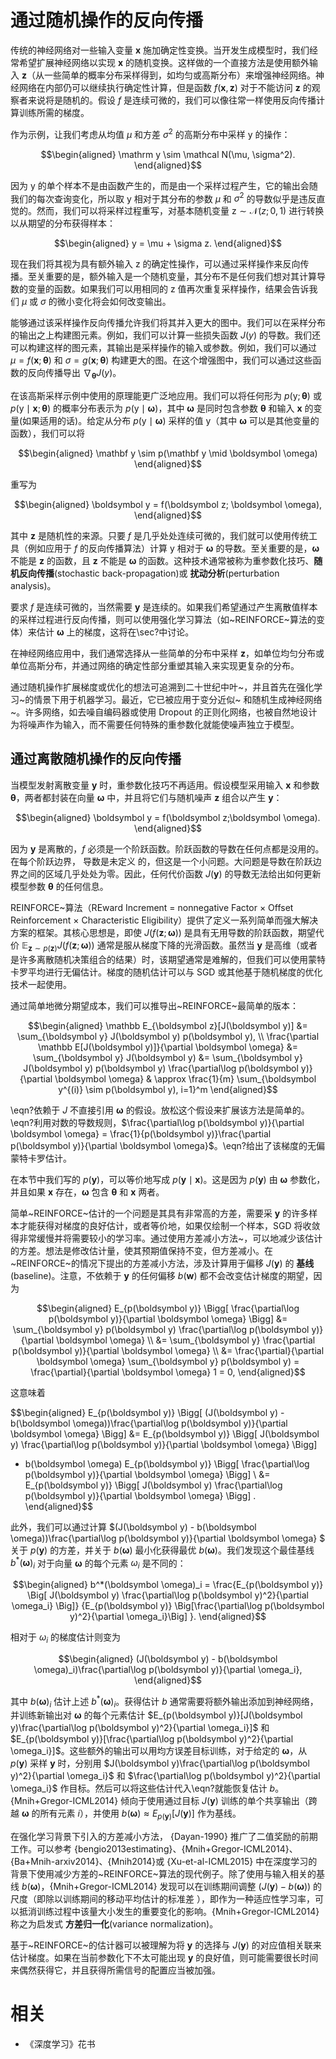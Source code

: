 

# 通过随机操作的反向传播



传统的神经网络对一些输入变量 $\boldsymbol x$ 施加确定性变换。当开发生成模型时，我们经常希望扩展神经网络以实现 $\boldsymbol x$ 的随机变换。这样做的一个直接方法是使用额外输入 $\boldsymbol z$（从一些简单的概率分布采样得到，如均匀或高斯分布）来增强神经网络。神经网络在内部仍可以继续执行确定性计算，但是函数 $f(\boldsymbol x,\boldsymbol z)$ 对于不能访问 $\boldsymbol z$ 的观察者来说将是随机的。假设 $f$ 是连续可微的，我们可以像往常一样使用反向传播计算训练所需的梯度。

作为示例，让我们考虑从均值 $\mu$ 和方差 $\sigma^2$ 的高斯分布中采样 $\mathrm y$ 的操作：


$$\begin{aligned}
 \mathrm y \sim \mathcal N(\mu, \sigma^2).
\end{aligned}$$


因为 $\mathrm y$ 的单个样本不是由函数产生的，而是由一个采样过程产生，它的输出会随我们的每次查询变化，所以取 $\mathrm y$ 相对于其分布的参数 $\mu$ 和 $\sigma^2$ 的导数似乎是违反直觉的。然而，我们可以将采样过程重写，对基本随机变量 $\mathrm z \sim \mathcal N(z;0,1)$ 进行转换以从期望的分布获得样本：


$$\begin{aligned}
 y = \mu + \sigma z.
\end{aligned}$$

现在我们将其视为具有额外输入 $\mathrm z$ 的确定性操作，可以通过采样操作来反向传播。至关重要的是，额外输入是一个随机变量，其分布不是任何我们想对其计算导数的变量的函数。如果我们可以用相同的 $\mathrm z$ 值再次重复采样操作，结果会告诉我们 $\mu$ 或 $\sigma$ 的微小变化将会如何改变输出。



能够通过该采样操作反向传播允许我们将其并入更大的图中。我们可以在采样分布的输出之上构建图元素。例如，我们可以计算一些损失函数 $J(y)$ 的导数。我们还可以构建这样的图元素，其输出是采样操作的输入或参数。例如，我们可以通过 $\mu = f(\boldsymbol x; \boldsymbol \theta)$ 和 $\sigma = g(\boldsymbol x; \boldsymbol \theta)$ 构建更大的图。在这个增强图中，我们可以通过这些函数的反向传播导出 $\nabla_{\boldsymbol \theta} J(y)$。

在该高斯采样示例中使用的原理能更广泛地应用。我们可以将任何形为 $p(\mathrm y;\boldsymbol \theta)$ 或 $p(\mathrm y \mid \boldsymbol x;\boldsymbol \theta)$ 的概率分布表示为 $p(\mathrm y \mid \boldsymbol \omega)$，其中 $\boldsymbol \omega$ 是同时包含参数 $\boldsymbol \theta$ 和输入 $\boldsymbol x$ 的变量(如果适用的话)。给定从分布 $p(\mathrm y \mid \boldsymbol \omega)$ 采样的值 $\mathrm y$（其中 $\boldsymbol \omega$ 可以是其他变量的函数），我们可以将


$$\begin{aligned}
 \mathbf y \sim p(\mathbf y  \mid  \boldsymbol \omega)
\end{aligned}$$


重写为


$$\begin{aligned}
 \boldsymbol y = f(\boldsymbol z; \boldsymbol \omega),
\end{aligned}$$


其中 $\boldsymbol z$ 是随机性的来源。只要 $f$ 是几乎处处连续可微的，我们就可以使用传统工具（例如应用于 $f$ 的反向传播算法）计算 $\mathrm y$ 相对于 $\boldsymbol \omega$ 的导数。至关重要的是，$\boldsymbol \omega$ 不能是 $\boldsymbol z$ 的函数，且 $\boldsymbol z$ 不能是 $\boldsymbol \omega$ 的函数。这种技术通常被称为重参数化技巧、**随机反向传播**(stochastic back-propagation)或 **扰动分析**(perturbation analysis)。


要求 $f$ 是连续可微的，当然需要 $\boldsymbol y$ 是连续的。如果我们希望通过产生离散值样本的采样过程进行反向传播，则可以使用强化学习算法（如~REINFORCE~算法的变体）来估计 $\boldsymbol \omega$ 上的梯度，这将在\sec?中讨论。

在神经网络应用中，我们通常选择从一些简单的分布中采样 $\boldsymbol z$，如单位均匀分布或单位高斯分布，并通过网络的确定性部分重塑其输入来实现更复杂的分布。

通过随机操作扩展梯度或优化的想法可追溯到二十世纪中叶~，并且首先在强化学习~的情景下用于机器学习。最近，它已被应用于变分近似~ 和随机生成神经网络~。许多网络，如去噪自编码器或使用 Dropout 的正则化网络，也被自然地设计为将噪声作为输入，而不需要任何特殊的重参数化就能使噪声独立于模型。




## 通过离散随机操作的反向传播


当模型发射离散变量 $\boldsymbol y$ 时，重参数化技巧不再适用。假设模型采用输入 $\boldsymbol x$ 和参数 $\boldsymbol \theta$，两者都封装在向量 $\boldsymbol \omega$ 中，并且将它们与随机噪声 $\boldsymbol z$ 组合以产生 $\boldsymbol y$：


$$\begin{aligned}
 \boldsymbol y = f(\boldsymbol z;\boldsymbol \omega).
\end{aligned}$$


因为 $\boldsymbol y$ 是离散的，$f$ 必须是一个阶跃函数。阶跃函数的导数在任何点都是没用的。在每个阶跃边界， 导数是未定义 的，但这是一个小问题。大问题是导数在阶跃边界之间的区域几乎处处为零。因此，任何代价函数 $J(\boldsymbol y)$ 的导数无法给出如何更新模型参数 $\boldsymbol \theta$ 的任何信息。

REINFORCE~算法（REward Increment $=$ nonnegative Factor $\times$ Offset Reinforcement $\times$ Characteristic Eligibility）提供了定义一系列简单而强大解决方案的框架。其核心思想是，即使 $J(f(\boldsymbol z;\boldsymbol \omega))$ 是具有无用导数的阶跃函数，期望代价 $\mathbb E_{\mathbf z \sim p(\mathbf z)} J(f(\boldsymbol z;\boldsymbol \omega))$ 通常是服从梯度下降的光滑函数。虽然当 $\boldsymbol y$ 是高维（或者是许多离散随机决策组合的结果）时，该期望通常是难解的，但我们可以使用蒙特卡罗平均进行无偏估计。梯度的随机估计可以与 SGD 或其他基于随机梯度的优化技术一起使用。

通过简单地微分期望成本，我们可以推导出~REINFORCE~最简单的版本：


$$\begin{aligned}
 \mathbb E_{\boldsymbol z}[J(\boldsymbol y)] &= \sum_{\boldsymbol y} J(\boldsymbol y) p(\boldsymbol y), \\
 \frac{\partial \mathbb E[J(\boldsymbol y)]}{\partial \boldsymbol \omega} &= \sum_{\boldsymbol y} J(\boldsymbol y)
 &=  \sum_{\boldsymbol y} J(\boldsymbol y) p(\boldsymbol y) \frac{\partial\log p(\boldsymbol y)}{\partial \boldsymbol \omega}
 & \approx \frac{1}{m} \sum_{\boldsymbol y^{(i)} \sim p(\boldsymbol y), i=1}^m
\end{aligned}$$


\eqn?依赖于 $J$ 不直接引用 $\boldsymbol \omega$ 的假设。放松这个假设来扩展该方法是简单的。\eqn?利用对数的导数规则，$\frac{\partial\log p(\boldsymbol y)}{\partial \boldsymbol \omega} = \frac{1}{p(\boldsymbol y)}\frac{\partial p(\boldsymbol y)}{\partial \boldsymbol \omega}$。\eqn?给出了该梯度的无偏蒙特卡罗估计。



在本节中我们写的 $p(\boldsymbol y)$，可以等价地写成 $p(\boldsymbol y  \mid  \boldsymbol x)$。这是因为 $p(\boldsymbol y)$ 由 $\boldsymbol \omega$ 参数化，并且如果 $\boldsymbol x$ 存在，$\boldsymbol \omega$ 包含 $\boldsymbol \theta$ 和 $\boldsymbol x$ 两者。

简单~REINFORCE~估计的一个问题是其具有非常高的方差，需要采 $\boldsymbol y$ 的许多样本才能获得对梯度的良好估计，或者等价地，如果仅绘制一个样本，SGD 将收敛得非常缓慢并将需要较小的学习率。通过使用方差减小方法~，可以地减少该估计的方差。想法是修改估计量，使其预期值保持不变，但方差减小。在~REINFORCE~的情况下提出的方差减小方法，涉及计算用于偏移 $J(\boldsymbol y)$ 的 **基线**(baseline)。注意，不依赖于 $\boldsymbol y$ 的任何偏移 $b(\boldsymbol w)$ 都不会改变估计梯度的期望，因为


$$\begin{aligned}
 E_{p(\boldsymbol y)} \Bigg[ \frac{\partial\log p(\boldsymbol y)}{\partial \boldsymbol \omega}  \Bigg] &=
 \sum_{\boldsymbol y} p(\boldsymbol y) \frac{\partial\log p(\boldsymbol y)}{\partial \boldsymbol \omega} \\
 &= \sum_{\boldsymbol y} \frac{\partial p(\boldsymbol y)}{\partial \boldsymbol \omega} \\
 &= \frac{\partial}{\partial \boldsymbol \omega} \sum_{\boldsymbol y} p(\boldsymbol y) =
 \frac{\partial}{\partial \boldsymbol \omega} 1 = 0,
\end{aligned}$$

这意味着


$$\begin{aligned}
 E_{p(\boldsymbol y)} \Bigg[ (J(\boldsymbol y) - b(\boldsymbol \omega))\frac{\partial\log p(\boldsymbol y)}{\partial \boldsymbol \omega}  \Bigg] &=
 E_{p(\boldsymbol y)} \Bigg[ J(\boldsymbol y) \frac{\partial\log p(\boldsymbol y)}{\partial \boldsymbol \omega} \Bigg]
 - b(\boldsymbol \omega) E_{p(\boldsymbol y)} \Bigg[ \frac{\partial\log p(\boldsymbol y)}{\partial \boldsymbol \omega}  \Bigg] \\
 &= E_{p(\boldsymbol y)} \Bigg[ J(\boldsymbol y) \frac{\partial\log p(\boldsymbol y)}{\partial \boldsymbol \omega} \Bigg] .
\end{aligned}$$


此外，我们可以通过计算 $(J(\boldsymbol y) - b(\boldsymbol \omega))\frac{\partial\log p(\boldsymbol y)}{\partial \boldsymbol \omega} $ 关于 $p(\boldsymbol y)$ 的方差，并关于 $b(\boldsymbol \omega)$ 最小化获得最优 $b(\boldsymbol \omega)$。我们发现这个最佳基线 $b^*(\boldsymbol \omega)_i$ 对于向量 $\boldsymbol \omega$ 的每个元素 $\omega_i$ 是不同的：


$$\begin{aligned}
 b^*(\boldsymbol \omega)_i = \frac{E_{p(\boldsymbol y)} \Big[ J(\boldsymbol y)
 \frac{\partial\log p(\boldsymbol y)^2}{\partial \omega_i}  \Big]}
{E_{p(\boldsymbol y)} \Big[\frac{\partial\log p(\boldsymbol y)^2}{\partial \omega_i}\Big] }.
\end{aligned}$$


相对于 $\omega_i$ 的梯度估计则变为


$$\begin{aligned}
 (J(\boldsymbol y) - b(\boldsymbol \omega)_i)\frac{\partial\log p(\boldsymbol y)}{\partial \omega_i},
\end{aligned}$$


其中 $b(\boldsymbol \omega)_i$ 估计上述 $b^*(\boldsymbol \omega)_i$。获得估计 $b$ 通常需要将额外输出添加到神经网络，并训练新输出对 $\boldsymbol \omega$ 的每个元素估计 $E_{p(\boldsymbol y)}[J(\boldsymbol y)\frac{\partial\log p(\boldsymbol y)^2}{\partial \omega_i}]$ 和 $E_{p(\boldsymbol y)}[\frac{\partial\log p(\boldsymbol y)^2}{\partial \omega_i}]$。这些额外的输出可以用均方误差目标训练，对于给定的 $\boldsymbol \omega$，从 $p(\boldsymbol y)$ 采样 $\boldsymbol y$ 时，分别用 $J(\boldsymbol y)\frac{\partial\log p(\boldsymbol y)^2}{\partial \omega_i}$ 和 $\frac{\partial\log p(\boldsymbol y)^2}{\partial \omega_i}$ 作目标。然后可以将这些估计代入\eqn?就能恢复估计 $b$。{Mnih+Gregor-ICML2014} 倾向于使用通过目标 $J(\boldsymbol y)$ 训练的单个共享输出（跨越 $\boldsymbol \omega$ 的所有元素 $i$），并使用 $b(\boldsymbol \omega) \approx E_{p(\boldsymbol y)} [J(\boldsymbol y)]$ 作为基线。



在强化学习背景下引入的方差减小方法， {Dayan-1990} 推广了二值奖励的前期工作。可以参考 {bengio2013estimating}、{Mnih+Gregor-ICML2014}、{Ba+Mnih-arxiv2014}、{Mnih2014}或 {Xu-et-al-ICML2015} 中在深度学习的背景下使用减少方差的~REINFORCE~算法的现代例子。除了使用与输入相关的基线 $b(\boldsymbol \omega)$，{Mnih+Gregor-ICML2014} 发现可以在训练期间调整 $(J(\boldsymbol y) - b(\boldsymbol \omega))$ 的尺度（即除以训练期间的移动平均估计的标准差 ），即作为一种适应性学习率，可以抵消训练过程中该量大小发生的重要变化的影响。{Mnih+Gregor-ICML2014} 称之为启发式 **方差归一化**(variance normalization)。

基于~REINFORCE~的估计器可以被理解为将 $\boldsymbol y$ 的选择与 $J(\boldsymbol y)$ 的对应值相关联来估计梯度。如果在当前参数化下不太可能出现 $\boldsymbol y$ 的良好值，则可能需要很长时间来偶然获得它，并且获得所需信号的配置应当被加强。




# 相关

- 《深度学习》花书
